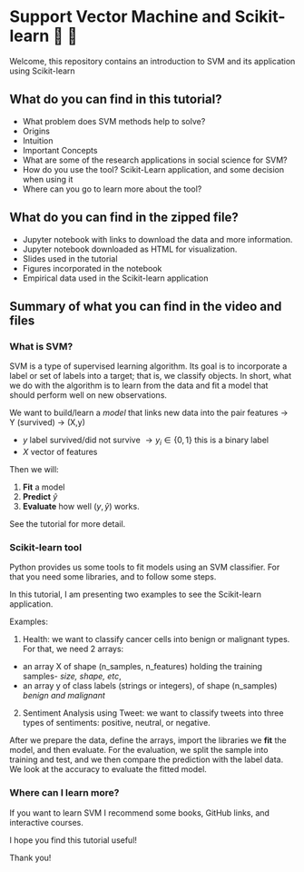 # Support Vector Machine and Scikit-learn 🤖 🦾

Welcome, this repository contains an introduction to SVM and its application using Scikit-learn 


## What do you can find in this tutorial?
- What problem does SVM methods help to solve?
- Origins
- Intuition
- Important Concepts
- What are some of the research applications in social science for SVM? 
- How do you use the tool? Scikit-Learn application, and some decision when using it
- Where can you go to learn more about the tool?

## What do you can find in the zipped file?
* Jupyter notebook with links to download the data and more information. 
* Jupyter notebook downloaded as HTML for visualization. 
* Slides used in the tutorial
* Figures incorporated in the notebook
* Empirical data used in the Scikit-learn application

## Summary of what you can find in the video and files

### What is SVM?

SVM is a type of supervised learning algorithm. Its goal is to incorporate a label or set of labels into a target; that is, we classify objects. In short, what we do with the algorithm is to learn from the data and fit a model that should perform well on new observations.

We want to build/learn a *model* that links new data into the pair features $\rightarrow$ Y (survived) $\rightarrow$ (X,y)
  + $y$ label survived/did not survive $\rightarrow y_{i} \in \{0,1\}$ this is a binary label
  + $X$ vector of features
  
Then we will:
1. **Fit** a model
2. **Predict**  $\hat{y}$
3. **Evaluate** how well $(y, \hat{y})$ works. 

See the tutorial for more detail. 

### Scikit-learn tool
Python provides us some tools to fit models using an SVM classifier. For that you need some libraries, and to follow some steps. 

In this tutorial, I am presenting two examples to see the Scikit-learn application.

Examples: 
1. Health: we want to classify cancer cells into benign or malignant types. For that, we need 2 arrays:
  - an array X of shape (n_samples, n_features) holding the training samples- _size, shape, etc_,
  - an array y of class labels (strings or integers), of shape (n_samples) _benign and malignant_
2. Sentiment Analysis using Tweet: we want to classify tweets into three types of sentiments: positive, neutral, or negative. 

After we prepare the data, define the arrays, import the libraries we **fit** the model, and then evaluate. For the evaluation, we split the sample into training and test, and we then compare the prediction with the label data. We look at the accuracy to evaluate the fitted model. 

### Where can I learn more?
If you want to learn SVM I recommend some books, GitHub links, and interactive courses. 

I hope you find this tutorial useful!

Thank you!
